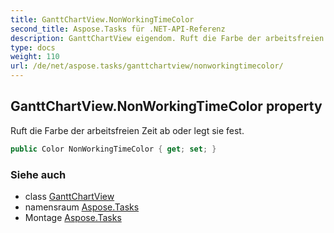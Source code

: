 ```yaml
---
title: GanttChartView.NonWorkingTimeColor
second_title: Aspose.Tasks für .NET-API-Referenz
description: GanttChartView eigendom. Ruft die Farbe der arbeitsfreien Zeit ab oder legt sie fest.
type: docs
weight: 110
url: /de/net/aspose.tasks/ganttchartview/nonworkingtimecolor/
---
```

## GanttChartView.NonWorkingTimeColor property

Ruft die Farbe der arbeitsfreien Zeit ab oder legt sie fest.

```csharp
public Color NonWorkingTimeColor { get; set; }
```

### Siehe auch

* class [GanttChartView](../)
* namensraum [Aspose.Tasks](../../ganttchartview/)
* Montage [Aspose.Tasks](../../../)


